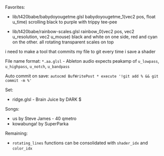 Favorites:
 - lib/t420babe/babydoyougetme.glsl babydoyougetme_1(vec2 pos, float u_time)
  scrolling black to purple with trippy tee-pee

 - lib/t420babe/rainbow-scales.glsl rainbow_0(vec2 pos, vec2 u_resolution, vec2 u_mouse)
  black and white on one side, red and cyan on the other. all rotating
  transparent scales on top


  i need to make a tool that commits my file to git every time i save a shader



File name format:
`*.aa.glsl` - Ableton audio expects peakamp of `u_lowpass`, `u_highpass`, `u_notch`, `u_bandpass`

Auto commit on save:
`autocmd BufWritePost * execute '!git add % && git commit -m %'`


Set:
- ridge.glsl - Brain Juice by DARK $


Songs:
- us by Steve James - 40 qmetro
- kowabunga! by SuperParka


Remaining:
- `rotating_lines` functions can be consolidated with `shader_idx` and `color_idx`
